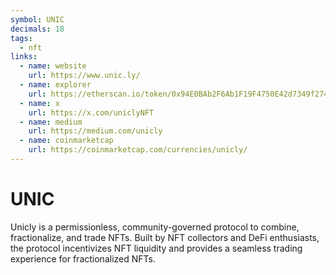 ```yaml
---
symbol: UNIC
decimals: 18
tags:
  - nft
links:
  - name: website
    url: https://www.unic.ly/
  - name: explorer
    url: https://etherscan.io/token/0x94E0BAb2F6Ab1F19F4750E42d7349f2740513aD5
  - name: x
    url: https://x.com/uniclyNFT
  - name: medium
    url: https://medium.com/unicly
  - name: coinmarketcap
    url: https://coinmarketcap.com/currencies/unicly/
---
```


# UNIC

Unicly is a permissionless, community-governed protocol to combine, fractionalize, and trade NFTs. Built by NFT collectors and DeFi enthusiasts, the protocol incentivizes NFT liquidity and provides a seamless trading experience for fractionalized NFTs.
